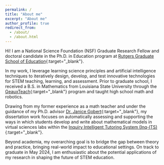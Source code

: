 ```yaml
---
permalink: /
title: "About me"
excerpt: "About me"
author_profile: true
redirect_from: 
  - /about/
  - /about.html
---
```


Hi! I am a National Science Foundation (NSF) Graduate Research Fellow and doctoral candidate in the Ph.D. in Education program at [Rutgers Graduate School of Education](https://gse.rutgers.edu/){:target="_blank"}.

In my work, I leverage learning science principles and artificial intelligence techniques to iteratively design, develop, and test innovative technologies for STEM teaching, learning, and assessment. Prior to graduate school, I received a B.S. in Mathematics from Louisiana State University through the [GeauxTeach]( https://www.lsu.edu/science/academics/geaux-teach-stem/index.php){:target="_blank"} program and taught high school math and robotics. 

Drawing from my former experience as a math teacher and under the guidance of my Ph.D. advisor [Dr. Janice Gobert]( https://gse.rutgers.edu/faculty/janice-gobert/){:target="_blank"}, my dissertation work focuses on automatically assessing and supporting the ways in which students develop and write about mathematical models in virtual sciences labs within the [Inquiry Intelligent Tutoring System (Inq-ITS)]( https://www.inqits.com/){:target="_blank"}.

Beyond academia, my overarching goal is to bridge the gap between theory and practice, bringing real-world impact to educational settings. On track to graduate in May 2024, I am enthusiastic about the potential applications of my research in shaping the future of STEM education.
